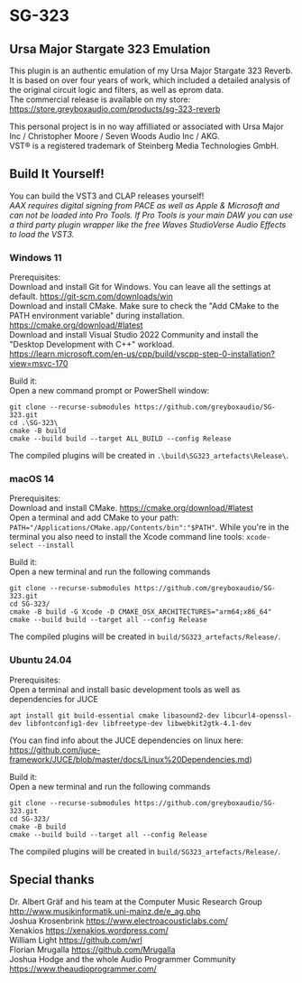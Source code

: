 # SG-323
## Ursa Major Stargate 323 Emulation

This plugin is an authentic emulation of my Ursa Major Stargate 323 Reverb. It is based on over four years of work, which included a detailed analysis of the original circuit logic and filters, as well as eprom data.  
The commercial release is available on my store: https://store.greyboxaudio.com/products/sg-323-reverb  

This personal project is in no way affilliated or associated with Ursa Major Inc / Christopher Moore / Seven Woods Audio Inc / AKG.  
VST® is a registered trademark of Steinberg Media Technologies GmbH.

## Build It Yourself!
You can build the VST3 and CLAP releases yourself!  
*AAX requires digital signing from PACE as well as Apple & Microsoft and can not be loaded into Pro Tools. If Pro Tools is your main DAW  you can use a third party plugin wrapper like the free Waves StudioVerse Audio Effects to load the VST3.*  

### Windows 11
Prerequisites:  
Download and install Git for Windows. You can leave all the settings at default. https://git-scm.com/downloads/win  
Download and install CMake. Make sure to check the "Add CMake to the PATH environment variable" during installation. https://cmake.org/download/#latest  
Download and install Visual Studio 2022 Community and install the "Desktop Development with C++" workload. https://learn.microsoft.com/en-us/cpp/build/vscpp-step-0-installation?view=msvc-170  

Build it:  
Open a new command prompt or PowerShell window:
```
git clone --recurse-submodules https://github.com/greyboxaudio/SG-323.git
cd .\SG-323\
cmake -B build
cmake --build build --target ALL_BUILD --config Release
```
The compiled plugins will be created in `.\build\SG323_artefacts\Release\`.  

### macOS 14
Prerequisites:  
Download and install CMake. https://cmake.org/download/#latest  
Open a terminal and add CMake to your path: `PATH="/Applications/CMake.app/Contents/bin":"$PATH"`. While you're in the terminal you also need to install the Xcode command line tools: `xcode-select --install`  

Build it:  
Open a new terminal and run the following commands  
```
git clone --recurse-submodules https://github.com/greyboxaudio/SG-323.git
cd SG-323/
cmake -B build -G Xcode -D CMAKE_OSX_ARCHITECTURES="arm64;x86_64"
cmake --build build --target all --config Release
```
The compiled plugins will be created in `build/SG323_artefacts/Release/`.  

### Ubuntu 24.04
Prerequisites:  
Open a terminal and install basic development tools as well as dependencies for JUCE
```
apt install git build-essential cmake libasound2-dev libcurl4-openssl-dev libfontconfig1-dev libfreetype-dev libwebkit2gtk-4.1-dev
```
(You can find info about the JUCE dependencies on linux here: https://github.com/juce-framework/JUCE/blob/master/docs/Linux%20Dependencies.md)  

Build it:  
Open a new terminal and run the following commands  
```
git clone --recurse-submodules https://github.com/greyboxaudio/SG-323.git
cd SG-323/
cmake -B build
cmake --build build --target all --config Release
```
The compiled plugins will be created in `build/SG323_artefacts/Release/`.  

## Special thanks
Dr. Albert Gräf and his team at the Computer Music Research Group http://www.musikinformatik.uni-mainz.de/e_ag.php  
Joshua Krosenbrink https://www.electroacousticlabs.com/  
Xenakios https://xenakios.wordpress.com/  
William Light https://github.com/wrl  
Florian Mrugalla https://github.com/Mrugalla  
Joshua Hodge and the whole Audio Programmer Community https://www.theaudioprogrammer.com/  
